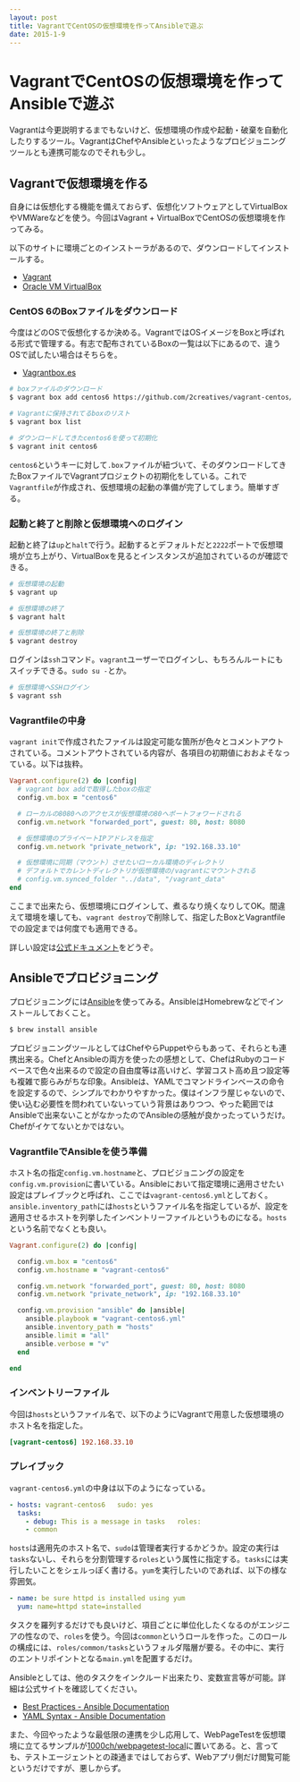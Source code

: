 ```yaml
---
layout: post
title: VagrantでCentOSの仮想環境を作ってAnsibleで遊ぶ
date: 2015-1-9
---
```


# VagrantでCentOSの仮想環境を作ってAnsibleで遊ぶ

Vagrantは今更説明するまでもないけど、仮想環境の作成や起動・破棄を自動化したりするツール。VagrantはChefやAnsibleといったようなプロビジョニングツールとも連携可能なのでそれも少し。

## Vagrantで仮想環境を作る

自身には仮想化する機能を備えておらず、仮想化ソフトウェアとしてVirtualBoxやVMWareなどを使う。今回はVagrant + VirtualBoxでCentOSの仮想環境を作ってみる。

以下のサイトに環境ごとのインストーラがあるので、ダウンロードしてインストールする。

- [Vagrant](https://www.vagrantup.com/)
- [Oracle VM VirtualBox](https://www.virtualbox.org/)

### CentOS 6のBoxファイルをダウンロード

今度はどのOSで仮想化するか決める。VagrantではOSイメージをBoxと呼ばれる形式で管理する。有志で配布されているBoxの一覧は以下にあるので、違うOSで試したい場合はそちらを。

- [Vagrantbox.es](http://www.vagrantbox.es/)

```bash
# boxファイルのダウンロード
$ vagrant box add centos6 https://github.com/2creatives/vagrant-centos/releases/download/v6.5.3/centos65-x86_64-20140116.box

# Vagrantに保持されてるboxのリスト
$ vagrant box list

# ダウンロードしてきたcentos6を使って初期化
$ vagrant init centos6
```

`centos6`というキーに対して`.box`ファイルが紐づいて、そのダウンロードしてきたBoxファイルでVagrantプロジェクトの初期化をしている。これで`Vagrantfile`が作成され、仮想環境の起動の準備が完了してしまう。簡単すぎる。

### 起動と終了と削除と仮想環境へのログイン

起動と終了は`up`と`halt`で行う。起動するとデフォルトだと`2222`ポートで仮想環境が立ち上がり、VirtualBoxを見るとインスタンスが追加されているのが確認できる。

```bash
# 仮想環境の起動
$ vagrant up

# 仮想環境の終了
$ vagrant halt

# 仮想環境の終了と削除
$ vagrant destroy
```

ログインは`ssh`コマンド。`vagrant`ユーザーでログインし、もちろんルートにもスイッチできる。`sudo su -`とか。

```bash
# 仮想環境へSSHログイン
$ vagrant ssh
```

### Vagrantfileの中身

`vagrant init`で作成されたファイルは設定可能な箇所が色々とコメントアウトされている。コメントアウトされている内容が、各項目の初期値におおよそなっている。以下は抜粋。

```ruby
Vagrant.configure(2) do |config|
  # vagrant box addで取得したboxの指定
  config.vm.box = "centos6"

  # ローカルの8080へのアクセスが仮想環境の80へポートフォワードされる
  config.vm.network "forwarded_port", guest: 80, host: 8080

  # 仮想環境のプライベートIPアドレスを指定
  config.vm.network "private_network", ip: "192.168.33.10"

  # 仮想環境に同期（マウント）させたいローカル環境のディレクトリ
  # デフォルトでカレントディレクトリが仮想環境の/vagrantにマウントされる
  # config.vm.synced_folder "../data", "/vagrant_data"
end
```

ここまで出来たら、仮想環境にログインして、煮るなり焼くなりしてOK。間違えて環境を壊しても、`vagrant destroy`で削除して、指定したBoxとVagrantfileでの設定までは何度でも適用できる。

詳しい設定は[公式ドキュメント](https://docs.vagrantup.com/v2/vagrantfile/)をどうぞ。

## Ansibleでプロビジョニング

プロビジョニングには[Ansible](http://docs.ansible.com/)を使ってみる。AnsibleはHomebrewなどでインストールしておくこと。

```bash
$ brew install ansible
```

プロビジョニングツールとしてはChefやらPuppetやらもあって、それらとも連携出来る。ChefとAnsibleの両方を使ったの感想として、ChefはRubyのコードベースで色々出来るので設定の自由度等は高いけど、学習コスト高め且つ設定等も複雑で膨らみがちな印象。Ansibleは、YAMLでコマンドラインベースの命令を設定するので、シンプルでわかりやすかった。僕はインフラ屋じゃないので、使い込む必要性を問われていないっていう背景はありつつ、やった範囲ではAnsibleで出来ないことがなかったのでAnsibleの感触が良かったっていうだけ。Chefがイケてないとかではない。

### VagrantfileでAnsibleを使う準備

ホスト名の指定`config.vm.hostname`と、プロビジョニングの設定を`config.vm.provision`に書いている。Ansibleにおいて指定環境に適用させたい設定はプレイブックと呼ばれ、ここでは`vagrant-centos6.yml`としておく。`ansible.inventory_path`には`hosts`というファイル名を指定しているが、設定を適用させるホストを列挙したインベントリーファイルというものになる。`hosts`という名前でなくとも良い。

```ruby
Vagrant.configure(2) do |config|

  config.vm.box = "centos6"
  config.vm.hostname = "vagrant-centos6"

  config.vm.network "forwarded_port", guest: 80, host: 8080
  config.vm.network "private_network", ip: "192.168.33.10"

  config.vm.provision "ansible" do |ansible|
    ansible.playbook = "vagrant-centos6.yml"
    ansible.inventory_path = "hosts"
    ansible.limit = "all"
    ansible.verbose = "v"
  end

end
```

### インベントリーファイル

今回は`hosts`というファイル名で、以下のようにVagrantで用意した仮想環境のホスト名を指定した。

```ini
[vagrant-centos6] 192.168.33.10
```

### プレイブック

`vagrant-centos6.yml`の中身は以下のようになっている。

```yml
- hosts: vagrant-centos6   sudo: yes
  tasks:
    - debug: This is a message in tasks   roles:
    - common
```

`hosts`は適用先のホスト名で、`sudo`は管理者実行するかどうか。設定の実行は`tasks`ないし、それらを分割管理する`roles`という属性に指定する。`tasks`には実行したいことをシェルっぽく書ける。`yum`を実行したいのであれば、以下の様な雰囲気。

```yml
- name: be sure httpd is installed using yum
  yum: name=httpd state=installed
```

タスクを羅列するだけでも良いけど、項目ごとに単位化したくなるのがエンジニアの性なので、`roles`を使う。今回は`common`というロールを作った。このロールの構成には、`roles/common/tasks`というフォルダ階層が要る。その中に、実行のエントリポイントとなる`main.yml`を配置するだけ。

Ansibleとしては、他のタスクをインクルード出来たり、変数宣言等が可能。詳細は公式サイトを確認してください。

- [Best Practices - Ansible Documentation](http://docs.ansible.com/playbooks_best_practices.html)
- [YAML Syntax - Ansible Documentation](http://docs.ansible.com/YAMLSyntax.html)

また、今回やったような最低限の連携を少し応用して、WebPageTestを仮想環境に立てるサンプルが[1000ch/webpagetest-local](https://github.com/1000ch/webpagetest-local)に置いてある。と、言っても、テストエージェントとの疎通まではしておらず、Webアプリ側だけ閲覧可能というだけですが、悪しからず。